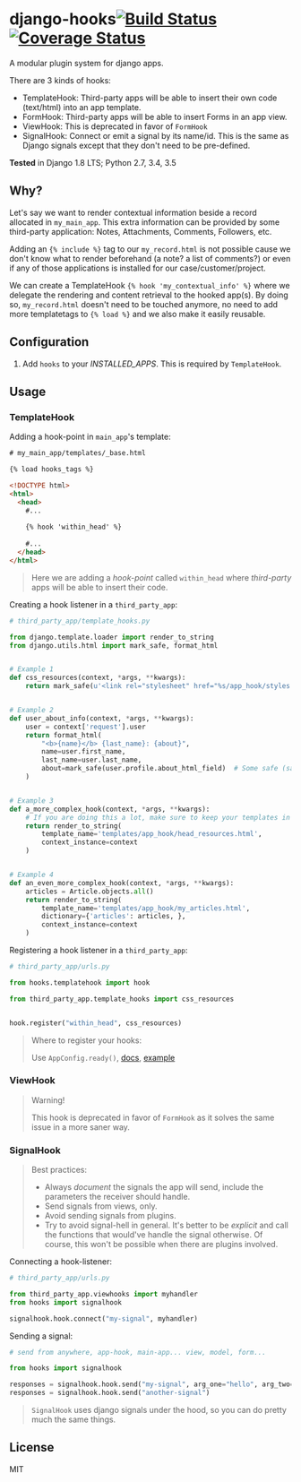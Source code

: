 # django-hooks[![Build Status](https://travis-ci.org/nitely/django-hooks.png)](https://travis-ci.org/nitely/django-hooks) [![Coverage Status](https://coveralls.io/repos/nitely/django-hooks/badge.png?branch=master)](https://coveralls.io/r/nitely/django-hooks?branch=master)

A modular plugin system for django apps.

There are 3 kinds of hooks:

* TemplateHook: Third-party apps will be able to insert their own code (text/html) into an app template.
* FormHook: Third-party apps will be able to insert Forms in an app view.
* ViewHook: This is deprecated in favor of `FormHook`
* SignalHook: Connect or emit a signal by its name/id. This is the same as Django signals
except that they don't need to be pre-defined.

**Tested** in Django 1.8 LTS; Python 2.7, 3.4, 3.5

## Why?

Let's say we want to render contextual information beside a record allocated in `my_main_app`.
This extra information can be provided by some third-party application: Notes, Attachments,
Comments, Followers, etc.

Adding an `{% include %}` tag to our `my_record.html` is not possible cause we don't know what
to render beforehand (a note? a list of comments?) or even if any of those applications is
installed for our case/customer/project.

We can create a TemplateHook `{% hook 'my_contextual_info' %}` where we delegate the rendering and
content retrieval to the hooked app(s). By doing so, `my_record.html` doesn't need to be touched anymore,
no need to add more templatetags to `{% load %}` and we also make it easily reusable.

## Configuration

1. Add `hooks` to your *INSTALLED_APPS*. This is required by `TemplateHook`.

## Usage

### TemplateHook

Adding a hook-point in `main_app`'s template:

```html
# my_main_app/templates/_base.html

{% load hooks_tags %}

<!DOCTYPE html>
<html>
  <head>
    #...
    
    {% hook 'within_head' %}
   
    #...
  </head>
</html>
```

> Here we are adding a *hook-point* called `within_head` where *third-party*
> apps will be able to insert their code.

Creating a hook listener in a `third_party_app`:

```python
# third_party_app/template_hooks.py

from django.template.loader import render_to_string
from django.utils.html import mark_safe, format_html


# Example 1
def css_resources(context, *args, **kwargs):
    return mark_safe(u'<link rel="stylesheet" href="%s/app_hook/styles.css">' % settings.STATIC_URL)


# Example 2
def user_about_info(context, *args, **kwargs):
    user = context['request'].user
    return format_html(
        "<b>{name}</b> {last_name}: {about}",
        name=user.first_name,
        last_name=user.last_name,
        about=mark_safe(user.profile.about_html_field)  # Some safe (sanitized) html data.
    )


# Example 3
def a_more_complex_hook(context, *args, **kwargs):
    # If you are doing this a lot, make sure to keep your templates in memory (google: django.template.loaders.cached.Loader)
    return render_to_string(
        template_name='templates/app_hook/head_resources.html',
        context_instance=context
    )


# Example 4
def an_even_more_complex_hook(context, *args, **kwargs):
    articles = Article.objects.all()
    return render_to_string(
        template_name='templates/app_hook/my_articles.html',
        dictionary={'articles': articles, },
        context_instance=context
    )
```

Registering a hook listener in a `third_party_app`:

```python
# third_party_app/urls.py

from hooks.templatehook import hook

from third_party_app.template_hooks import css_resources


hook.register("within_head", css_resources)
```

> Where to register your hooks:
> 
> Use `AppConfig.ready()`,
> [docs](https://docs.djangoproject.com/en/1.8/ref/applications/#django.apps.AppConfig.ready),
> [example](http://chriskief.com/2014/02/28/django-1-7-signals-appconfig/)

### ViewHook

> Warning!
>
> This hook is deprecated in favor of `FormHook` as it solves the same issue in a more saner way.

### SignalHook

> Best practices:
> * Always *document* the signals the app will send, include the parameters the receiver should handle.
> * Send signals from views, only.
> * Avoid sending signals from plugins.
> * Try to avoid signal-hell in general. It's better to be *explicit* and call the
> functions that would've handle the signal otherwise. Of course, this won't be
> possible when there are plugins involved.

Connecting a hook-listener:

```python
# third_party_app/urls.py

from third_party_app.viewhooks import myhandler
from hooks import signalhook

signalhook.hook.connect("my-signal", myhandler)
```

Sending a signal:

```python
# send from anywhere, app-hook, main-app... view, model, form...

from hooks import signalhook

responses = signalhook.hook.send("my-signal", arg_one="hello", arg_two="world")
responses = signalhook.hook.send("another-signal")
```

> `SignalHook` uses django signals under the hood, so you can do pretty much the same things.

## License

MIT
